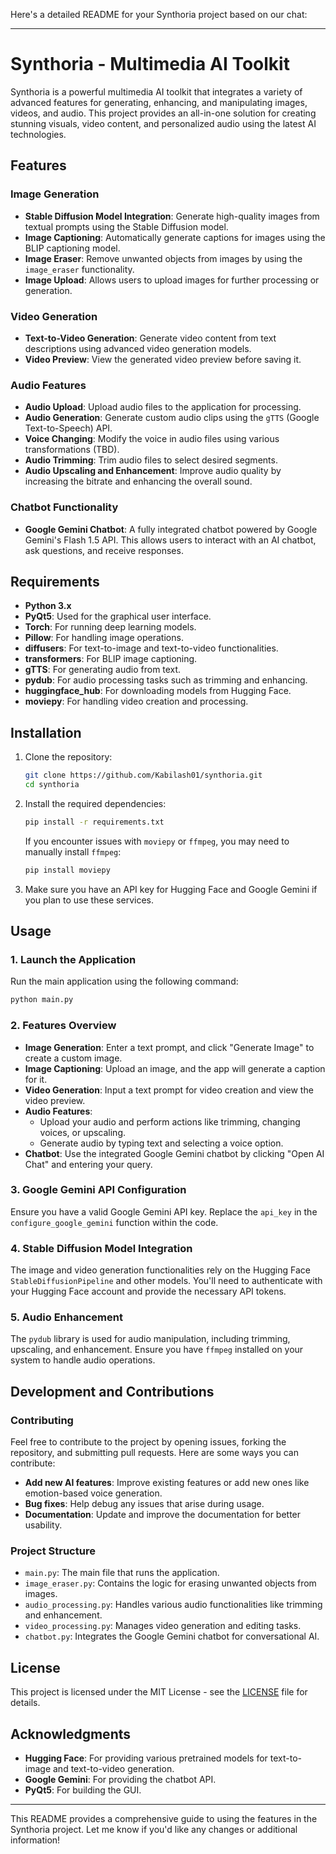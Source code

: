 Here's a detailed README for your Synthoria project based on our chat:

---

# Synthoria - Multimedia AI Toolkit

Synthoria is a powerful multimedia AI toolkit that integrates a variety of advanced features for generating, enhancing, and manipulating images, videos, and audio. This project provides an all-in-one solution for creating stunning visuals, video content, and personalized audio using the latest AI technologies.

## Features

### Image Generation
- **Stable Diffusion Model Integration**: Generate high-quality images from textual prompts using the Stable Diffusion model.
- **Image Captioning**: Automatically generate captions for images using the BLIP captioning model.
- **Image Eraser**: Remove unwanted objects from images by using the `image_eraser` functionality.
- **Image Upload**: Allows users to upload images for further processing or generation.

### Video Generation
- **Text-to-Video Generation**: Generate video content from text descriptions using advanced video generation models.
- **Video Preview**: View the generated video preview before saving it.

### Audio Features
- **Audio Upload**: Upload audio files to the application for processing.
- **Audio Generation**: Generate custom audio clips using the `gTTS` (Google Text-to-Speech) API.
- **Voice Changing**: Modify the voice in audio files using various transformations (TBD).
- **Audio Trimming**: Trim audio files to select desired segments.
- **Audio Upscaling and Enhancement**: Improve audio quality by increasing the bitrate and enhancing the overall sound.

### Chatbot Functionality
- **Google Gemini Chatbot**: A fully integrated chatbot powered by Google Gemini's Flash 1.5 API. This allows users to interact with an AI chatbot, ask questions, and receive responses.

## Requirements

- **Python 3.x**
- **PyQt5**: Used for the graphical user interface.
- **Torch**: For running deep learning models.
- **Pillow**: For handling image operations.
- **diffusers**: For text-to-image and text-to-video functionalities.
- **transformers**: For BLIP image captioning.
- **gTTS**: For generating audio from text.
- **pydub**: For audio processing tasks such as trimming and enhancing.
- **huggingface_hub**: For downloading models from Hugging Face.
- **moviepy**: For handling video creation and processing.

## Installation

1. Clone the repository:
   ```bash
   git clone https://github.com/Kabilash01/synthoria.git
   cd synthoria
   ```

2. Install the required dependencies:
   ```bash
   pip install -r requirements.txt
   ```

   If you encounter issues with `moviepy` or `ffmpeg`, you may need to manually install `ffmpeg`:
   ```bash
   pip install moviepy
   ```

3. Make sure you have an API key for Hugging Face and Google Gemini if you plan to use these services.

## Usage

### 1. Launch the Application

Run the main application using the following command:
```bash
python main.py
```

### 2. Features Overview

- **Image Generation**: Enter a text prompt, and click "Generate Image" to create a custom image.
- **Image Captioning**: Upload an image, and the app will generate a caption for it.
- **Video Generation**: Input a text prompt for video creation and view the video preview.
- **Audio Features**:
  - Upload your audio and perform actions like trimming, changing voices, or upscaling.
  - Generate audio by typing text and selecting a voice option.
- **Chatbot**: Use the integrated Google Gemini chatbot by clicking "Open AI Chat" and entering your query.

### 3. Google Gemini API Configuration

Ensure you have a valid Google Gemini API key. Replace the `api_key` in the `configure_google_gemini` function within the code.

### 4. Stable Diffusion Model Integration

The image and video generation functionalities rely on the Hugging Face `StableDiffusionPipeline` and other models. You'll need to authenticate with your Hugging Face account and provide the necessary API tokens.

### 5. Audio Enhancement

The `pydub` library is used for audio manipulation, including trimming, upscaling, and enhancement. Ensure you have `ffmpeg` installed on your system to handle audio operations.

## Development and Contributions

### Contributing

Feel free to contribute to the project by opening issues, forking the repository, and submitting pull requests. Here are some ways you can contribute:

- **Add new AI features**: Improve existing features or add new ones like emotion-based voice generation.
- **Bug fixes**: Help debug any issues that arise during usage.
- **Documentation**: Update and improve the documentation for better usability.

### Project Structure

- `main.py`: The main file that runs the application.
- `image_eraser.py`: Contains the logic for erasing unwanted objects from images.
- `audio_processing.py`: Handles various audio functionalities like trimming and enhancement.
- `video_processing.py`: Manages video generation and editing tasks.
- `chatbot.py`: Integrates the Google Gemini chatbot for conversational AI.

## License

This project is licensed under the MIT License - see the [LICENSE](LICENSE) file for details.

## Acknowledgments

- **Hugging Face**: For providing various pretrained models for text-to-image and text-to-video generation.
- **Google Gemini**: For providing the chatbot API.
- **PyQt5**: For building the GUI.

---

This README provides a comprehensive guide to using the features in the Synthoria project. Let me know if you'd like any changes or additional information!

